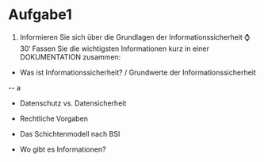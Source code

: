 # Aufgabe1

1. Informieren Sie sich über die Grundlagen der Informationssicherheit ⌚30‘
Fassen Sie die wichtigsten Informationen kurz in einer DOKUMENTATION zusammen:

- Was ist Informationssicherheit? / Grundwerte der Informationssicherheit

-- a

- Datenschutz vs. Datensicherheit


- Rechtliche Vorgaben


- Das Schichtenmodell nach BSI


- Wo gibt es Informationen?
